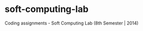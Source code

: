 soft-computing-lab
==================

Coding assignments - Soft Computing Lab (8th Semester | 2014)  
